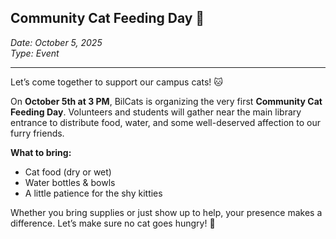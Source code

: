 ## Community Cat Feeding Day 🍲

*Date: October 5, 2025*  
*Type: Event*

---

Let’s come together to support our campus cats! 🐱  

On **October 5th at 3 PM**, BilCats is organizing the very first **Community Cat Feeding Day**. Volunteers and students will gather near the main library entrance to distribute food, water, and some well-deserved affection to our furry friends.  

**What to bring:**  
- Cat food (dry or wet)  
- Water bottles & bowls  
- A little patience for the shy kitties  

Whether you bring supplies or just show up to help, your presence makes a difference. Let’s make sure no cat goes hungry! 🧡
